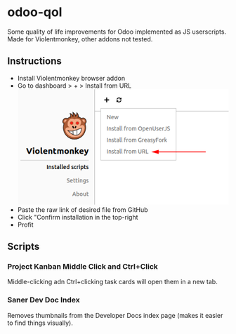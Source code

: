 # odoo-qol
Some quality of life improvements for Odoo implemented as JS userscripts. Made for Violentmonkey, other addons not tested.

## Instructions

- Install Violentmonkey browser addon
- Go to dashboard > + > Install from URL
  ![Violentmonkey script installation](pics/violent-monkey-script-installation.png "Violentmonkey script installation")
- Paste the raw link of desired file from GitHub
- Click "Confirm installation in the top-right
- Profit

## Scripts

### Project Kanban Middle Click and Ctrl+Click

Middle-clicking adn Ctrl+clicking task cards will open them in a new tab.

### Saner Dev Doc Index

Removes thumbnails from the Developer Docs index page (makes it easier to find things visually).
